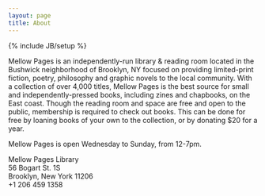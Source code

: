 ```yaml
---
layout: page
title: About
---
```

{% include JB/setup %}

<p>Mellow Pages is an independently-run library &amp; reading room located in the Bushwick neighborhood of Brooklyn, NY focused on providing limited-print fiction, poetry, philosophy and graphic novels to the local community. With a collection of over 4,000 titles, Mellow Pages is the best source for small and independently-pressed books, including zines and chapbooks, on the East coast. Though the reading room and space are free and open to the public, membership is required to check out books. This can be done for free by loaning books of your own to the collection, or by donating $20 for a year. </p>

<p>Mellow Pages is open Wednesday to Sunday, from 12-7pm. </p>

Mellow Pages Library  
56 Bogart St. 1S  
Brooklyn, New York 11206  
+1 206 459 1358  
